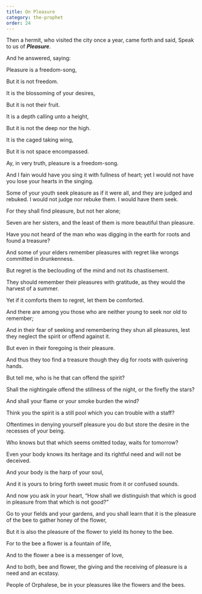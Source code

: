 ```yaml
---
title: On Pleasure
category: the-prophet
order: 24
---
```

Then a hermit, who visited the city once a year, came forth and said, Speak to us of **_Pleasure_**.

And he answered, saying:

Pleasure is a freedom-song,

But it is not freedom.

It is the blossoming of your desires,

But it is not their fruit.

It is a depth calling unto a height,

But it is not the deep nor the high.

It is the caged taking wing,

But it is not space encompassed.

Ay, in very truth, pleasure is a freedom-song.

And I fain would have you sing it with fullness of heart; yet I would not have you lose your hearts in the singing.

Some of your youth seek pleasure as if it were all, and they are judged and rebuked. I would not judge nor rebuke them. I would have them seek.

For they shall find pleasure, but not her alone;

Seven are her sisters, and the least of them is more beautiful than pleasure.

Have you not heard of the man who was digging in the earth for roots and found a treasure?

And some of your elders remember pleasures with regret like wrongs committed in drunkenness.

But regret is the beclouding of the mind and not its chastisement.

They should remember their pleasures with gratitude, as they would the harvest of a summer.

Yet if it comforts them to regret, let them be comforted.

And there are among you those who are neither young to seek nor old to remember;

And in their fear of seeking and remembering they shun all pleasures, lest they neglect the spirit or offend against it.

But even in their foregoing is their pleasure.

And thus they too find a treasure though they dig for roots with quivering hands.

But tell me, who is he that can offend the spirit?

Shall the nightingale offend the stillness of the night, or the firefly the stars?

And shall your flame or your smoke burden the wind?

Think you the spirit is a still pool which you can trouble with a staff?

Oftentimes in denying yourself pleasure you do but store the desire in the recesses of your being.

Who knows but that which seems omitted today, waits for tomorrow?

Even your body knows its heritage and its rightful need and will not be deceived.

And your body is the harp of your soul,

And it is yours to bring forth sweet music from it or confused sounds.

And now you ask in your heart, “How shall we distinguish that which is good in pleasure from that which is not good?”

Go to your fields and your gardens, and you shall learn that it is the pleasure of the bee to gather honey of the flower,

But it is also the pleasure of the flower to yield its honey to the bee.

For to the bee a flower is a fountain of life,

And to the flower a bee is a messenger of love,

And to both, bee and flower, the giving and the receiving of pleasure is a need and an ecstasy.

People of Orphalese, be in your pleasures like the flowers and the bees.
